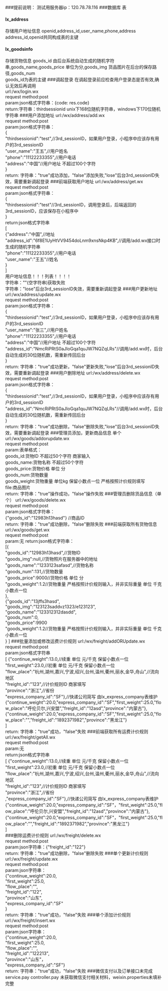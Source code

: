 ###提前说明：
测试用服务器ip：120.78.78.116
###数据库 表
<h4>lx_address</h4> 存储用户地址信息 openid,address_id,user_name,phone,address<br/>
address_id,openid共同构成表的主键
<h4>lx_goodsinfo</h4>存储货物信息 goods_id 由后台系统自动生成的随机字符串,goods_name,goods_price 单位为分,goods_img 货品图片在后台的保存路径,goods_num<br/>
goods_id为表的主键
###调起登录
在调起登录前应检查用户登录态是否有效,确认无效后再调用<br/>
url:/wx/login.wx<br/>
request method:post<br/>
param:json格式字符串：{code: res.code}<br/>
return:字符串：thirdsessionid unix下168位随机字符串，windows下170位随机字符串 
###用户添加地址
url:/wx/address/add.wx<br/>
request method:post<br/>
param:json格式字符串：<br/>
{<br/>
"thirdsessionid":"test",//3rd_sessionID，如果用户登录，小程序中应该存有用户的3rd_sessionID<br/>
"user_name":"王五",//用户姓名<br/>
"phone":"11122233355",//用户电话<br/>
"address":"中国"//用户地址 不超过100个字符<br/>
}<br/>
return: 字符串："true"成功添加，"false"添加失败,"lose"后台3rd_sessionID失效，需要重新调起登录
###前端获取用户地址
url:/wx/address/get.wx<br/>
request method:post<br/>
param:json格式字符串：<br/>
{<br/>
"thirdsessionid":"test"//3rd_sessionID，调用登录后，后端返回的3rd_sessionID，应该保存在小程序中<br/>
}<br/>
return:json格式字符串 <br/>
[<br/>
    {"address":"中国",//地址<br/>
    "address_id":"6f8E1UyHtVV9454doLnm9xnsNkp4KB",//调用/add.wx接口时生成的随机字符串<br/>
    "phone":"11122233355",//用户电话<br/>
    "user_name":"王五"//姓名<br/>
    }<br/>
]<br/>
用户地址信息！！！列表！！！！<br/>
字符串：""(空字符串)获取失败<br/>
字符串："lose"后台3rd_sessionID失效，需要重新调起登录
###用户更新地址
url:/wx/address/update.wx<br/>
request method:post<br/>
param:json格式字符串：<br/>
{<br/>
"thirdsessionid":"test",//3rd_sessionID，如果用户登录，小程序中应该存有用户的3rd_sessionID<br/>
"user_name":"张三",//用户姓名<br/>
"phone":"11122233355",//用户电话<br/>
"address":"中国"//用户地址 不超过100个字符<br/>
"address_id":"NmcRiPRtS0aJIoGqa1quJW7NQZqLRs"//调用/add.wx时，后台自动生成的30位随机数，需重新传回后台<br/>
}<br/>
return: 字符串："true"成功更新，"false"更新失败,"lose"后台3rd_sessionID失效，需要重新调起登录
###用户删除地址
url:/wx/address/delete.wx<br/>
request method:post<br/>
param:json格式字符串：<br/>
{<br/>
"thirdsessionid":"test",//3rd_sessionID，如果用户登录，小程序中应该存有用户的3rd_sessionID<br/>
"address_id":"NmcRiPRtS0aJIoGqa1quJW7NQZqLRs"//调用/add.wx时，后台自动生成的30位随机数，需重新传回后台<br/>
}<br/>
return: 字符串："true"成功删除，"false"删除失败,"lose"后台3rd_sessionID失效，需要重新调起登录
###管理员添加，更新商品信息 单个
url:/wx/goods/addorupdate.wx<br/>
request method:post<br/>
param:表单格式：<br/>
goods_id:货物ID 不超过50个字符 商家输入<br/>
goods_name:货物名称 不超过50个字符<br/>
goods_price:货物价格 单位 分<br/>
goods_num:货物数量<br/>
goods_weight:货物重量 单位kg 保留小数点一位 严格按照计价规则填写<br/>
file:商品图片<br/>
return: 字符串："true"操作成功，"false"操作失败
###管理员删除货品信息（单个）
url:/wx/goods/delete.wx<br/>
request method:post<br/>
param:json格式字符串：<br/>
{"goods_id":"12983h13hasd"} //商品ID<br/>
return: 字符串："true"成功删除，"false"删除失败
###前端获取所有货物信息
url:/wx/goods/get.wx<br/>
request method:post<br/>
param:无
return:json格式字符串：<br/>
[{<br/>
"goods_id":"12983h13hasd",//货物ID<br/>
"goods_img":null,//货物照片在服务器中的地址<br/>
"goods_name":"1233123safasd",//货物名称<br/>
"goods_num":131,//货物数量<br/>
"goods_price":9000//货物价格 单位 分<br/>
"goods_weight":1.2//货物重量 严格按照计价规则输入，并非实际重量 单位 千克 小数点一位<br/>
},<br/>
{"goods_id":"13jffs3hasd",<br/>
"goods_img":"123123saddvz1323/e123123",<br/>
"goods_name":"123312312dasdd",<br/>
"goods_num":0,<br/>
"goods_price":9900<br/>
"goods_weight":1.2//货物重量 严格按照计价规则输入，并非实际重量 单位 千克 小数点一位<br/>}
]
###批量添加或修改运费计价规则
url:/wx/freight/addORUpdate.wx<br/>
request method:post<br/>
param:json格式字符串<br/>
[
      {"continue_weight":13.0,//续重 单位 元/千克 保留小数点一位<br/>
      "first_weight":23.0,//初重 单位 元/千克 保留小数点一位<br/>
      "flow_place":"杭州,湖州,嘉兴,宁波,绍兴,台州,温州,衢州,丽水,金华,舟山",//流向地区<br/>
      "freight_id":"123",//计价规则ID 商家填写<br/>
      "province":"浙江",//省份<br/>
      "express_company_id":"SF"},//快递公司简写 由lx_express_company表维护<br/>
      {"continue_weight":20.0,"express_company_id":"SF","first_weight":25.0,"flow_place":"呼伦贝尔,兴安盟","freight_id":"12asd","province":"内蒙古"},<br/>
      {"continue_weight":20.0,"express_company_id":"SF","first_weight":25.0,"flow_place":"","freight_id":"1892371982","province":"黑龙江"}<br/>
  ]<br/>
return: 字符串："true"成功，"false"失败
###前端获取所有运费计价规则
url:/wx/freight/getAll.wx<br/>
request method:post<br/>
param:无<br/>
return:json格式字符串<br/>
       [
             {"continue_weight":13.0,//续重 单位 元/千克 保留小数点一位<br/>
             "first_weight":23.0,//初重 单位 元/千克 保留小数点一位<br/>
             "flow_place":"杭州,湖州,嘉兴,宁波,绍兴,台州,温州,衢州,丽水,金华,舟山",//流向地区<br/>
             "freight_id":"123",//计价规则ID 商家填写<br/>
             "province":"浙江",//省份<br/>
             ,"express_company_id":"SF"},//快递公司简写 由lx_express_company表维护<br/>
             {"continue_weight":20.0,"express_company_id":"SF"，"first_weight":25.0,"flow_place":"呼伦贝尔,兴安盟","freight_id":"12asd","province":"内蒙古"},<br/>
             {"continue_weight":20.0,"express_company_id":"SF"，"first_weight":25.0,"flow_place":"","freight_id":"1892371982","province":"黑龙江"}<br/>
         ]<br/>
###删除运费计价规则
url:/wx/freight/delete.wx<br/>
request method:post<br/>
param:json字符串：{"freight_id":"122"}<br/>
return: 字符串："true"成功删除，"false"删除失败
###单个更新计价规则
url:/wx/freight/update.wx<br/>
request method:post<br/>
param:json字符串：<br/>
{"continue_weight":20.0,<br/>
"first_weight":25.0,<br/>
"flow_place":"",<br/>
"freight_id":"122",<br/>
"province":"山东",<br/>
"express_company_id":"SF"<br/>
}<br/>
return: 字符串："true"成功，"false"失败
###单个添加计价规则
url:/wx/freight/insert.wx<br/>
request method:post<br/>
param:json字符串：<br/>
{"continue_weight":20.0,<br/>
"first_weight":25.0,<br/>
"flow_place":"",<br/>
"freight_id":"122213",<br/>
"province":"山东"，<br/>
"express_company_id":"SF"}<br/>
return: 字符串："true"成功，"false"失败
###微信支付以及订单接口未完成
service.pay
controller.pay
未获取微信支付相关材料，weixin.properties未填补完整
